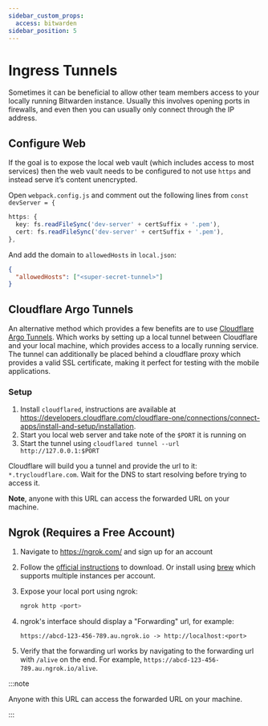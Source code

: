 ```yaml
---
sidebar_custom_props:
  access: bitwarden
sidebar_position: 5
---
```


# Ingress Tunnels

Sometimes it can be beneficial to allow other team members access to your locally running Bitwarden
instance. Usually this involves opening ports in firewalls, and even then you can usually only
connect through the IP address.

## Configure Web

If the goal is to expose the local web vault (which includes access to most services) then the web
vault needs to be configured to not use `https` and instead serve it’s content unencrypted.

Open `webpack.config.js` and comment out the following lines from `const devServer = {`

```ts
https: {
  key: fs.readFileSync('dev-server' + certSuffix + '.pem'),
  cert: fs.readFileSync('dev-server' + certSuffix + '.pem'),
},
```

And add the domain to `allowedHosts` in `local.json`:

```json
{
  "allowedHosts": ["<super-secret-tunnel>"]
}
```

## Cloudflare Argo Tunnels

An alternative method which provides a few benefits are to use
[Cloudflare Argo Tunnels](https://www.cloudflare.com/products/tunnel/). Which works by setting up a
local tunnel between Cloudflare and your local machine, which provides access to a locally running
service. The tunnel can additionally be placed behind a cloudflare proxy which provides a valid SSL
certificate, making it perfect for testing with the mobile applications.

### Setup

1. Install `cloudflared`, instructions are available at
   <https://developers.cloudflare.com/cloudflare-one/connections/connect-apps/install-and-setup/installation>.
2. Start you local web server and take note of the `$PORT` it is running on
3. Start the tunnel using `cloudflared tunnel --url http://127.0.0.1:$PORT`

Cloudflare will build you a tunnel and provide the url to it: `*.trycloudflare.com`. Wait for the
DNS to start resolving before trying to access it.

**Note**, anyone with this URL can access the forwarded URL on your machine.

## Ngrok (Requires a Free Account)

1. Navigate to <https://ngrok.com/> and sign up for an account

2. Follow the [official instructions](https://dashboard.ngrok.com/get-started/setup) to download. Or
   install using [brew](https://formulae.brew.sh/cask/ngrok) which supports multiple instances per
   account.

3. Expose your local port using ngrok:

   ```bash
   ngrok http <port>
   ```

4. ngrok's interface should display a "Forwarding" url, for example:

   ```
   https://abcd-123-456-789.au.ngrok.io -> http://localhost:<port>
   ```

5. Verify that the forwarding url works by navigating to the forwarding url with `/alive` on the
   end. For example, `https://abcd-123-456-789.au.ngrok.io/alive`.

:::note

Anyone with this URL can access the forwarded URL on your machine.

:::
